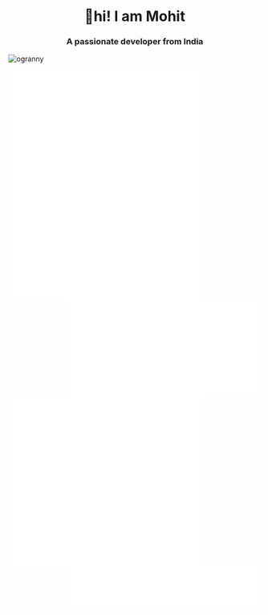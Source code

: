 <h1 align="center">👋hi! I am Mohit</h2>

<h3 align="center">A passionate developer from India</h3>

<p align="left"> <img src="https://komarev.com/ghpvc/?username=ogranny" alt="ogranny" /> </p>
<img align="left" width="390" alt="🦑" src="./github-metrics.svg">
<img align="left" width="390" alt="🦑" src="/metrics.plugin.isocalendar.svg">
<img align="right" width="390" alt="🦑" src="/metrics.plugin.traffic.svg">  
<!-- <img align="left" width="390" alt="🦑" src="/metrics.plugin.topics.icons.svg">   -->
<img align="right" width="390" alt="🦑" src="/metrics.plugin.achievements.svg">  
<img align="left" width="390" alt="🦑" src="/metrics.plugin.habits.facts.svg">  
<img align="left" width="390" alt="🦑" src="/metrics.plugin.16personalities.svg">  
<img align="right" width="390" alt="🦑" src="/metrics.plugin.languages.svg">  


